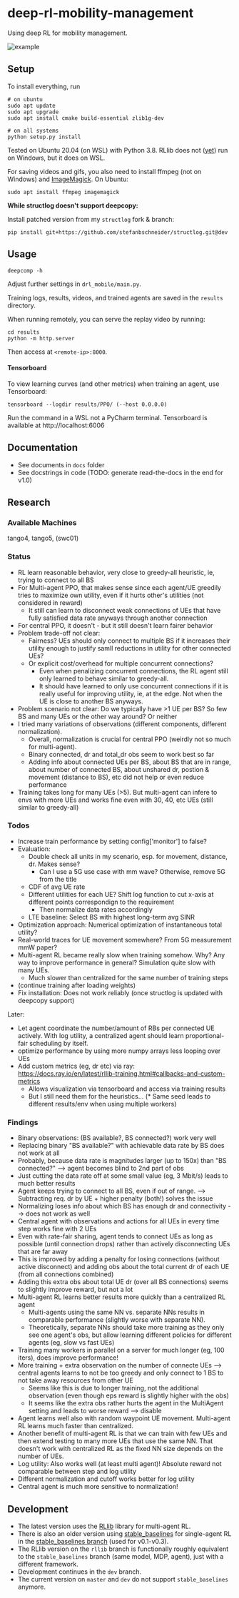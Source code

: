# deep-rl-mobility-management

Using deep RL for mobility management.

![example](docs/gifs/v08.gif)

## Setup

To install everything, run

```
# on ubuntu
sudo apt update
sudo apt upgrade
sudo apt install cmake build-essential zlib1g-dev

# on all systems
python setup.py install
```

Tested on Ubuntu 20.04 (on WSL) with Python 3.8. RLlib does not ([yet](https://github.com/ray-project/ray/issues/631)) run on Windows, but it does on WSL.

For saving videos and gifs, you also need to install ffmpeg (not on Windows) and [ImageMagick](https://imagemagick.org/index.php). 
On Ubuntu:

```
sudo apt install ffmpeg imagemagick
```

**While structlog doesn't support deepcopy:**

Install patched version from my `structlog` fork & branch:

```
pip install git+https://github.com/stefanbschneider/structlog.git@dev
```


## Usage

```
deepcomp -h
```

Adjust further settings in `drl_mobile/main.py`.

Training logs, results, videos, and trained agents are saved in the `results` directory.

When running remotely, you can serve the replay video by running:

```
cd results
python -m http.server
```

Then access at `<remote-ip>:8000`.

#### Tensorboard

To view learning curves (and other metrics) when training an agent, use Tensorboard:

```
tensorboard --logdir results/PPO/ (--host 0.0.0.0)
```

Run the command in a WSL not a PyCharm terminal. Tensorboard is available at http://localhost:6006

## Documentation

* See documents in `docs` folder
* See docstrings in code (TODO: generate read-the-docs in the end for v1.0)

## Research

### Available Machines

tango4, tango5, (swc01)

### Status

* RL learn reasonable behavior, very close to greedy-all heuristic, ie, trying to connect to all BS
* For Multi-agent PPO, that makes sense since each agent/UE greedily tries to maximize own utility, even if it hurts other's utilities (not considered in reward)
    * It still can learn to disconnect weak connections of UEs that have fully satisfied data rate anyways through another connection
* For central PPO, it doesn't - but it still doesn't learn fairer behavior
* Problem trade-off not clear:
    * Fairness? UEs should only connect to multiple BS if it increases their utility enough to justify samll reductions in utility for other connected UEs?
    * Or explicit cost/overhead for multiple concurrent connections? 
        * Even when penalizing concurrent connections, the RL agent still only learned to behave similar to greedy-all. 
        * It should have learned to only use concurrent connections if it is really useful for improving utility, ie, at the edge. Not when the UE is close to another BS anyways.
* Problem scenario not clear: Do we typically have >1 UE per BS? So few BS and many UEs or the other way around? Or neither
* I tried many variations of observations (different components, different normalization).
    * Overall, normalization is crucial for central PPO (weirdly not so much for multi-agent).
    * Binary connected, dr and total_dr obs seem to work best so far
    * Adding info about connected UEs per BS, about BS that are in range, about number of connected BS, about unshared dr, postion & movement (distance to BS), etc did not help or even reduce performance
* Training takes long for many UEs (>5). But multi-agent can infere to envs with more UEs and works fine even with 30, 40, etc UEs (still similar to greedy-all)

### Todos

* Increase train performance by setting config['monitor'] to false?
* Evaluation: 
    * Double check all units in my scenario, esp. for movement, distance, dr. Makes sense?
        * Can I use a 5G use case with mm wave? Otherwise, remove 5G from the title
    * CDF of avg UE rate
    * Different utilities for each UE? Shift log function to cut x-axis at different points correspondign to the requirement
        * Then normalize data rates accordingly
    * LTE baseline: Select BS with highest long-term avg SINR
* Optimization approach: Numerical optimization of instantaneous total utility?
* Real-world traces for UE movement somewhere? From 5G measurement mmW paper?
* Multi-agent RL became really slow when training somehow. Why? Any way to improve performance in general? Simulation quite slow with many UEs.
    * Much slower than centralized for the same number of training steps
* (continue training after loading weights)
* Fix installation: Does not work reliably (once structlog is updated with deepcopy support)
    
Later:

* Let agent coordinate the number/amount of RBs per connected UE actively. With log utility, a centralized agent should learn proportional-fair scheduling by itself.
* optimize performance by using more numpy arrays less looping over UEs
* Add custom metrics (eg, dr etc) via ray: https://docs.ray.io/en/latest/rllib-training.html#callbacks-and-custom-metrics
    * Allows visualization via tensorboard and access via training results
    * But I still need them for the heuristics...
(* Same seed leads to different results/env when using multiple workers)


### Findings

* Binary observations: (BS available?, BS connected?) work very well
* Replacing binary "BS available?" with achievable data rate by BS does not work at all
* Probably, because data rate is magnitudes larger (up to 150x) than "BS connected?" --> agent becomes blind to 2nd part of obs
* Just cutting the data rate off at some small value (eg, 3 Mbit/s) leads to much better results
* Agent keeps trying to connect to all BS, even if out of range. --> Subtracting req. dr by UE + higher penalty (both!) solves the issue
* Normalizing loses info about which BS has enough dr and connectivity --> does not work as well
* Central agent with observations and actions for all UEs in every time step works fine with 2 UEs
* Even with rate-fair sharing, agent tends to connect UEs as long as possible (until connection drops) rather than actively disconnecting UEs that are far away
* This is improved by adding a penalty for losing connections (without active disconnect) and adding obs about the total current dr of each UE (from all connections combined)
* Adding this extra obs about total UE dr (over all BS connections) seems to slightly improve reward, but not a lot
* Multi-agent RL learns better results more quickly than a centralized RL agent
    * Multi-agents using the same NN vs. separate NNs results in comparable performance (slightly worse with separate NN). 
    * Theoretically, separate NNs should take more training as they only see one agent's obs, but allow learning different policies for different agents (eg, slow vs fast UEs)
* Training many workers in parallel on a server for much longer (eg, 100 iters), does improve performance!
* More training + extra observation on the number of connecte UEs --> central agents learns to not be too greedy and only connect to 1 BS to not take away resources from other UE
    * Seems like this is due to longer training, not the additional observation (even though eps reward is slightly higher with the obs)
    * It seems like the extra obs rather hurts the agent in the MultiAgent setting and leads to worse reward --> disable
* Agent learns well also with random waypoint UE movement. Multi-agent RL learns much faster than centralized.
* Another benefit of multi-agent RL is that we can train with few UEs and then extend testing to many more UEs that use the same NN. 
That doesn't work with centralized RL as the fixed NN size depends on the number of UEs.
* Log utility: Also works well (at least multi agent)! Absolute reward not comparable between step and log utility
* Different normalization and cutoff works better for log utility
* Central agent is much more sensitive to normalization!

## Development

* The latest version uses the [RLlib](https://docs.ray.io/en/latest/rllib.html) library for multi-agent RL.
* There is also an older version using [stable_baselines](https://stable-baselines.readthedocs.io/en/master/) for single-agent RL
in the [stable_baselines branch](https://github.com/CN-UPB/deep-rl-mobility-management/tree/stable_baselines) (used for v0.1-v0.3).
* The RLlib version on the `rllib` branch is functionally roughly equivalent to the `stable_baselines` branch (same model, MDP, agent), just with a different framework.
* Development continues in the `dev` branch.
* The current version on `master` and `dev` do not support `stable_baselines` anymore.
